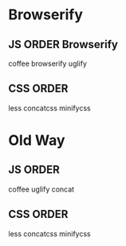 # Browserify

## JS ORDER Browserify

coffee
browserify
uglify

## CSS ORDER

less
concatcss
minifycss

# Old Way

## JS ORDER 
coffee
uglify
concat

## CSS ORDER

less
concatcss
minifycss